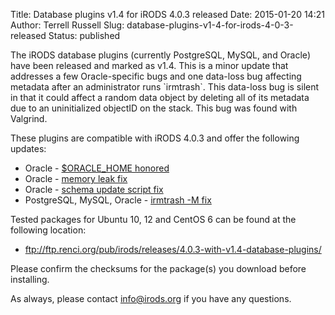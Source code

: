 Title: Database plugins v1.4 for iRODS 4.0.3 released
Date: 2015-01-20 14:21
Author: Terrell Russell
Slug: database-plugins-v1-4-for-irods-4-0-3-released
Status: published

The iRODS database plugins (currently PostgreSQL, MySQL, and Oracle)
have been released and marked as v1.4. This is a minor update that
addresses a few Oracle-specific bugs and one data-loss bug affecting
metadata after an administrator runs \`irmtrash\`. This data-loss bug is
silent in that it could affect a random data object by deleting all of
its metadata due to an uninitialized objectID on the stack. This bug was
found with Valgrind.  
<!--more-->

These plugins are compatible with iRODS 4.0.3 and offer the following
updates:

-   Oracle - [\$ORACLE\_HOME
    honored](https://github.com/irods/irods/issues/2342)
-   Oracle - [memory leak
    fix](https://github.com/irods/irods/issues/2349)
-   Oracle - [schema update script
    fix](https://github.com/irods/irods/issues/2355)
-   PostgreSQL, MySQL, Oracle - [irmtrash -M
    fix](https://github.com/irods/irods/issues/2461)

Tested packages for Ubuntu 10, 12 and CentOS 6 can be found at the
following location:

-   <ftp://ftp.renci.org/pub/irods/releases/4.0.3-with-v1.4-database-plugins/>

Please confirm the checksums for the package(s) you download before
installing.

As always, please contact <info@irods.org> if you have any questions.
